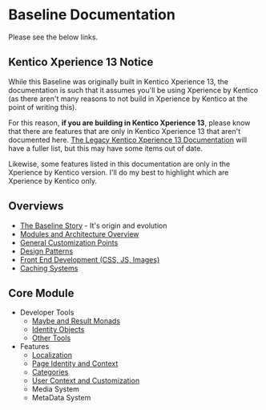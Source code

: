 # Baseline Documentation

Please see the below links.  

## Kentico Xperience 13 Notice
While this Baseline was originally built in Kentico Xperience 13, the documentation is such that it assumes you'll be using Xperience by Kentico (as there aren't many reasons to not build in Xperience by Kentico at the point of writing this).

For this reason, **if you are building in Kentico Xperience 13**, please know that there are features that are only in Kentico Xperience 13 that aren't documented here. [The Legacy Kentico Xperience 13 Documentation](https://github.com/HBSTech/Kentico13CoreBaseline/wiki) will have a fuller list, but this may have some items out of date.

Likewise, some features listed in this documentation are only in the Xperience by Kentico version.  I'll do my best to highlight which are Xperience by Kentico only.

## Overviews

- [The Baseline Story](baseline-story.md) - It's origin and evolution
- [Modules and Architecture Overview](modules-architecture-overview.md) 
- [General Customization Points](customization-points.md)
- [Design Patterns](design-patterns.md)
- [Front End Development (CSS, JS, Images)](front-end-development.md)
- [Caching Systems](caching-systems.md)

## Core Module

- Developer Tools
  - [Maybe and Result Monads](core-maybe-result-monads.md)
  - [Identity Objects](core-identity-objects.md)
  - [Other Tools](core-other-tools.md)
- Features
  - [Localization](core-localization.md)
  - [Page Identity and Context](core-page-identity.md)
  - [Categories](core-categories.md)
  - [User Context and Customization](core-user.md)
  - Media System
  - MetaData System
